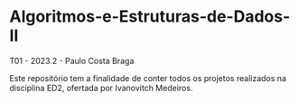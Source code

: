 # Algoritmos-e-Estruturas-de-Dados-II
T01 - 2023.2 - Paulo Costa Braga 

Este repositório tem a finalidade de conter todos os projetos realizados na disciplina ED2, 
ofertada por Ivanovitch Medeiros.
